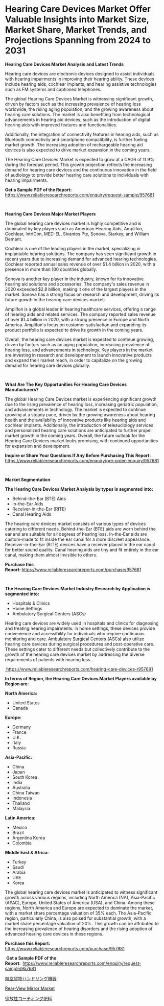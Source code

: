 <p><h1>Hearing Care Devices Market Offer Valuable Insights into Market Size, Market Share, Market Trends, and Projections Spanning from 2024 to 2031</h1></p><p><strong>Hearing Care Devices Market Analysis and Latest Trends</strong></p>
<p><p>Hearing care devices are electronic devices designed to assist individuals with hearing impairments in improving their hearing ability. These devices include hearing aids, cochlear implants, and hearing assistive technologies such as FM systems and captioned telephones.</p><p>The global Hearing Care Devices Market is witnessing significant growth, driven by factors such as the increasing prevalence of hearing loss worldwide, the rising aging population, and the growing awareness about hearing care solutions. The market is also benefiting from technological advancements in hearing aid devices, such as the introduction of digital hearing aids with improved features and functionalities.</p><p>Additionally, the integration of connectivity features in hearing aids, such as Bluetooth connectivity and smartphone compatibility, is further fueling market growth. The increasing adoption of rechargeable hearing aid devices is also expected to drive market expansion in the coming years.</p><p>The Hearing Care Devices Market is expected to grow at a CAGR of 11.9% during the forecast period. This growth projection reflects the increasing demand for hearing care devices and the continuous innovation in the field of audiology to provide better hearing care solutions to individuals with hearing impairments.</p></p>
<p><strong>Get a Sample PDF of the Report:&nbsp;</strong> <a href="https://www.reliableresearchreports.com/enquiry/request-sample/957681">https://www.reliableresearchreports.com/enquiry/request-sample/957681</a></p>
<p>&nbsp;</p>
<p><strong>Hearing Care Devices Major Market Players</strong></p>
<p><p>The global hearing care devices market is highly competitive and is dominated by key players such as American Hearing Aids, Amplifon, Cochlear, IntriCon, MED-EL, Sivantos Pte, Sonova, Starkey, and William Demant. </p><p>Cochlear is one of the leading players in the market, specializing in implantable hearing solutions. The company has seen significant growth in recent years due to increasing demand for advanced hearing technologies. Cochlear reported annual sales revenue of over $1.4 billion in 2020, with a presence in more than 100 countries globally.</p><p>Sonova is another key player in the industry, known for its innovative hearing aid solutions and accessories. The company's sales revenue in 2020 exceeded $2.8 billion, making it one of the largest players in the market. Sonova has a strong focus on research and development, driving its future growth in the hearing care devices market.</p><p>Amplifon is a global leader in hearing healthcare services, offering a range of hearing aids and related services. The company reported sales revenue of over $1.4 billion in 2020, with a strong presence in Europe and North America. Amplifon's focus on customer satisfaction and expanding its product portfolio is expected to drive its growth in the coming years.</p><p>Overall, the hearing care devices market is expected to continue growing, driven by factors such as an aging population, increasing prevalence of hearing loss, and advancements in technology. Key players in the market are investing in research and development to launch innovative products and expand their market reach, in order to capitalize on the growing demand for hearing care devices globally.</p></p>
<p>&nbsp;</p>
<p><strong>What Are The Key Opportunities For Hearing Care Devices Manufacturers?</strong></p>
<p><p>The global Hearing Care Devices market is experiencing significant growth due to the rising prevalence of hearing loss, increasing geriatric population, and advancements in technology. The market is expected to continue growing at a steady pace, driven by the growing awareness about hearing health and the availability of innovative products like hearing aids and cochlear implants. Additionally, the introduction of teleaudiology services and personalized hearing care solutions are anticipated to further propel market growth in the coming years. Overall, the future outlook for the Hearing Care Devices market looks promising, with continued opportunities for expansion and development.</p></p>
<p><strong>Inquire or Share Your Questions If Any Before Purchasing This Report:</strong> <a href="https://www.reliableresearchreports.com/enquiry/pre-order-enquiry/957681">https://www.reliableresearchreports.com/enquiry/pre-order-enquiry/957681</a></p>
<p>&nbsp;</p>
<p><strong>Market Segmentation</strong></p>
<p><strong>The Hearing Care Devices Market Analysis by types is segmented into:</strong></p>
<p><ul><li>Behind-the-Ear (BTE) Aids</li><li>In-the-Ear Aids</li><li>Receiver-in-the-Ear (RITE)</li><li>Canal Hearing Aids</li></ul></p>
<p><p>The hearing care devices market consists of various types of devices catering to different needs. Behind-the-Ear (BTE) aids are worn behind the ear and are suitable for all degrees of hearing loss. In-the-Ear aids are custom-made to fit inside the ear canal for a more discreet appearance. Receiver-in-the-Ear (RITE) devices have a receiver placed in the ear canal for better sound quality. Canal hearing aids are tiny and fit entirely in the ear canal, making them almost invisible to others.</p></p>
<p><strong>Purchase this Report:&nbsp;</strong><a href="https://www.reliableresearchreports.com/purchase/957681">https://www.reliableresearchreports.com/purchase/957681</a></p>
<p>&nbsp;</p>
<p><strong>The Hearing Care Devices Market Industry Research by Application is segmented into:</strong></p>
<p><ul><li>Hospitals & Clinics</li><li>Home Settings</li><li>Ambulatory Surgical Centers (ASCs)</li></ul></p>
<p><p>Hearing care devices are widely used in hospitals and clinics for diagnosing and treating hearing impairments. In home settings, these devices provide convenience and accessibility for individuals who require continuous monitoring and care. Ambulatory Surgical Centers (ASCs) also utilize hearing care devices during surgical procedures and post-operative care. These settings cater to different needs but collectively contribute to the growth of the hearing care devices market by addressing the diverse requirements of patients with hearing loss.</p></p>
<p><a href="https://www.reliableresearchreports.com/hearing-care-devices-r957681">&nbsp;https://www.reliableresearchreports.com/hearing-care-devices-r957681</a></p>
<p><strong>In terms of Region, the Hearing Care Devices Market Players available by Region are:</strong></p>
<p>
    <p> <strong> North America: </strong>
        <ul>
            <li>United States</li>
            <li>Canada</li>
        </ul>
        </p> 
    <p> <strong> Europe: </strong>
        <ul>
            <li>Germany</li>
            <li>France</li>
            <li>U.K.</li>
            <li>Italy</li>
            <li>Russia</li>
        </ul>
        </p> 
    <p> <strong> Asia-Pacific: </strong>
        <ul>
            <li>China</li>
            <li>Japan</li>
            <li>South Korea</li>
            <li>India</li>
            <li>Australia</li>
            <li>China Taiwan</li>
            <li>Indonesia</li>
            <li>Thailand</li>
            <li>Malaysia</li>
        </ul>
        </p> 
    <p> <strong> Latin America: </strong>
        <ul>
            <li>Mexico</li>
            <li>Brazil</li>
            <li>Argentina Korea</li>
            <li>Colombia</li>
        </ul>
        </p> 
    <p> <strong> Middle East & Africa: </strong>
        <ul>
            <li>Turkey</li>
            <li>Saudi</li>
            <li>Arabia</li>
            <li>UAE</li>
            <li>Korea</li>
        </ul>
    </p>
    </p>
<p><p>The global hearing care devices market is anticipated to witness significant growth across various regions, including North America (NA), Asia-Pacific (APAC), Europe, United States of America (USA), and China. Among these regions, North America and Europe are expected to dominate the market, with a market share percentage valuation of 35% each. The Asia-Pacific region, particularly China, is also poised for substantial growth, with a market share percentage valuation of 20%. This growth can be attributed to the increasing prevalence of hearing disorders and the rising adoption of advanced hearing care devices in these regions.</p></p>
<p><strong>Purchase this Report: </strong><a href="https://www.reliableresearchreports.com/purchase/957681">https://www.reliableresearchreports.com/purchase/957681</a></p>
<p>&nbsp;<strong>Get a Sample PDF of the Report:&nbsp;&nbsp;</strong><a href="https://www.reliableresearchreports.com/enquiry/request-sample/957681">https://www.reliableresearchreports.com/enquiry/request-sample/957681</a></p>
<p><strong></strong></p>
<p><p><a href="https://medium.com/@josephmiller1959/%E6%AC%A1%E3%81%AE%E6%96%87%E3%82%92%E6%97%A5%E6%9C%AC%E8%AA%9E%E3%81%AB%E7%BF%BB%E8%A8%B3%E3%81%97%E3%81%A6%E3%81%8F%E3%81%A0%E3%81%95%E3%81%84-%E3%82%A8%E3%82%A2%E3%82%AB%E3%83%BC%E3%82%B4%E3%83%8F%E3%83%B3%E3%83%89%E3%83%AA%E3%83%B3%E3%82%B0%E6%A9%9F%E5%99%A8%E5%B8%82%E5%A0%B4%E3%81%AE%E3%83%A1%E3%83%88%E3%83%AA%E3%82%AF%E3%82%B9%E3%81%AE%E5%BE%A9%E5%8F%B7%E5%8C%96-%E5%B8%82%E5%A0%B4%E3%82%B7%E3%82%A7%E3%82%A2-%E3%83%88%E3%83%AC%E3%83%B3%E3%83%89-%E6%88%90%E9%95%B7%E3%83%91%E3%82%BF%E3%83%BC%E3%83%B3-9c55f99b5793">航空貨物ハンドリング機器</a></p><p><a href="https://github.com/LibbySpencer2018/Market-Research-Report-List-1/blob/main/rear-view-mirror-market.md">Rear-View Mirror Market</a></p><p><a href="https://github.com/JoanaNitzsche/Market-Research-Report-List-1/blob/main/912668184325.md">徐放性コーティング肥料</a></p></p>